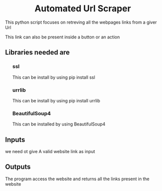 
<h1 align="center">Automated Url Scraper</h1>
<p>This python script focuses on retreving all the webpages links from a giver Url

This link can also be present inside a button or an action
</p>
<h2 >Libraries needed are</h2>

<ul><h3>ssl</h3>
<p>This can be install by using pip install ssl</p>
</ul>

<ul><h3>urrlib</h3>
<p>This can be install by using pip install urrlib</p></ul>

<ul><h3>BeautifulSoup4</h3>
<p>This can be installed by using BeautifulSoup4</p>
</ul>

<h2>Inputs</h2>
<p>we need ot give A valid website link as input</p>
<h2>Outputs</h2>

<p>The program access the website and returns all the links present in the website</p>
